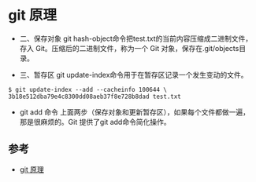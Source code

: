 # git 原理

- 二、保存对象
git hash-object命令把test.txt的当前内容压缩成二进制文件，存入 Git。压缩后的二进制文件，称为一个 Git 对象，保存在.git/objects目录。

- 三、暂存区
git update-index命令用于在暂存区记录一个发生变动的文件。

```
$ git update-index --add --cacheinfo 100644 \
3b18e512dba79e4c8300dd08aeb37f8e728b8dad test.txt
```

- git add 命令
上面两步（保存对象和更新暂存区），如果每个文件都做一遍，那是很麻烦的。Git 提供了git add命令简化操作。


## 参考
- [git 原理](http://www.ruanyifeng.com/blog/2018/10/git-internals.html)
